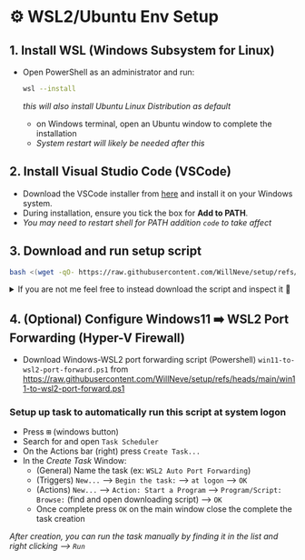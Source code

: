 # ⚙️ WSL2/Ubuntu Env Setup

## 1. **Install WSL (Windows Subsystem for Linux)**

- Open PowerShell as an administrator and run:

  ```bash
  wsl --install
  ```
  _this will also install Ubuntu Linux Distribution as default_
  - on Windows terminal, open an Ubuntu window to complete the installation
  - _System restart will likely be needed after this_

## 2. **Install Visual Studio Code (VSCode)**

- Download the VSCode installer from [here](https://code.visualstudio.com/) and install it on your Windows system.
- During installation, ensure you tick the box for **Add to PATH**.
- _You may need to restart shell for PATH addition `code` to take affect_

## 3. **Download and run setup script**

```bash
bash <(wget -qO- https://raw.githubusercontent.com/WillNeve/setup/refs/heads/main/setup.sh)
```

<details>
  <summary>
    If you are not me feel free to instead download the script and inspect it 👀
  </summary>
  
  <br>
  
  ```bash
  wget -O the-setup-script.sh https://raw.githubusercontent.com/WillNeve/setup/refs/heads/main/setup.sh
  echo " - - - - - -  v SETUP SCRIPT v - - - - - -"
  cat the-setup-script.sh
  echo " - - - - - -  ^ SETUP SCRIPT ^ - - - - - -"
  rm the-setup-script.sh
  ```
</details>

## 4. (Optional) **Configure Windows11 ➡️ WSL2 Port Forwarding (Hyper-V Firewall)**

- Download Windows-WSL2 port forwarding script (Powershell) `win11-to-wsl2-port-forward.ps1` from https://raw.githubusercontent.com/WillNeve/setup/refs/heads/main/win11-to-wsl2-port-forward.ps1

### Setup up task to automatically run this script at system logon

- Press <kbd>⊞</kbd> (windows button)
- Search for and open `Task Scheduler`
- On the Actions bar (right) press `Create Task...`
- In the *Create Task* Window:
  - (General) Name the task (ex: `WSL2 Auto Port Forwarding`)
  - (Triggers) `New...` --> `Begin the task:` --> `at logon` --> `OK`
  - (Actions) `New...` --> `Action: Start a Program` --> `Program/Script: Browse:` (find and open downloading script)  --> `OK`
  - Once complete press `OK` on the main window close the complete the task creation

_After creation, you can run the task manually by finding it in the list and right clicking --> `Run`_
